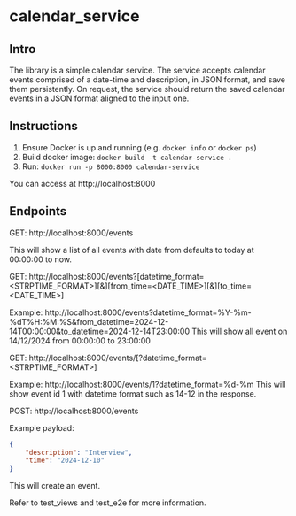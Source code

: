 # calendar_service

## Intro
The library is a simple calendar service. The service accepts calendar events comprised of a date-time and description, in JSON format, and save them persistently. On request, the service should return the saved calendar events in a JSON format aligned to the input one.

## Instructions
1.  Ensure Docker is up and running (e.g. `docker info` or `docker ps`)
2. Build docker image: `docker build -t calendar-service .`
3. Run: `docker run -p 8000:8000 calendar-service`

You can access at http://localhost:8000

## Endpoints
GET: http://localhost:8000/events

This will show a list of all events with date from defaults to today at 00:00:00 to now.

GET: http://localhost:8000/events?[datetime_format=<STRPTIME_FORMAT>][&][from_time=<DATE_TIME>][&][to_time=<DATE_TIME>]

Example:
http://localhost:8000/events?datetime_format=%Y-%m-%dT%H:%M:%S&from_datetime=2024-12-14T00:00:00&to_datetime=2024-12-14T23:00:00
This will show all event on 14/12/2024 from 00:00:00 to 23:00:00


GET: http://localhost:8000/events/<ID>[?datetime_format=<STRPTIME_FORMAT>]

Example: http://localhost:8000/events/1?datetime_format=%d-%m
This will show event id 1 with datetime format such as 14-12 in the response.


POST: http://localhost:8000/events

Example payload:
```json
{
	"description": "Interview",
	"time": "2024-12-10"
}
```
This will create an event.

Refer to test_views and test_e2e for more information.


